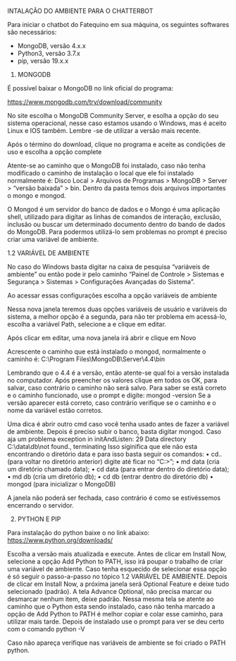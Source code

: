 INTALAÇÃO DO AMBIENTE PARA O CHATTERBOT

Para iniciar o chatbot do Fatequino em sua máquina, os seguintes softwares
são necessários:
- MongoDB, versão 4.x.x
- Python3, versão 3.7.x
- pip, versão 19.x.x

1.	MONGODB

É possível baixar o MongoDB no link oficial do programa:

https://www.mongodb.com/try/download/community

No site escolha o MongoDB Community Server, e esolha a opção do seu sistema operacional, nesse caso estamos usando o Windows, mas é aceito Linux e IOS também. Lembre -se de utilizar a versão mais recente.

 

Após o término do download, clique no programa e aceite as condições de uso e escolha a opção complete
 

Atente-se ao caminho que o MongoDB foi instalado, caso não tenha modificado o caminho de instalação o local que ele foi instalado normalmente é: Disco Local > Arquivos de Programas > MongoDB > Server > “versão baixada” > bin.
Dentro da pasta temos dois arquivos importantes o mongo e mongod.

 

O Mongod é um servidor do banco de dados e o Mongo é uma aplicação shell, utilizado para digitar as linhas de comandos de interação, exclusão, inclusão ou buscar um determinado documento dentro do bando de dados do MongoDB.
Para podermos utilizá-lo sem problemas no prompt é preciso criar uma variável de ambiente.

1.2	 VARIÁVEL DE AMBIENTE
 
No caso do Windows basta digitar na caixa de pesquisa “variáveis de ambiente” ou então pode ir pelo caminho “Painel de Controle > Sistemas e Segurança > Sistemas > Configurações Avançadas do Sistema”.

 

Ao acessar essas configurações escolha a opção variáveis de ambiente
 
Nessa nova janela teremos duas opções variáveis de usuário e variáveis do sistema, a melhor opção é a segunda, para não ter problema em acessá-lo, escolha a variável Path, selecione a e clique em editar.
 

Após clicar em editar, uma nova janela irá abrir e clique em Novo
 

Acrescente o caminho que está instalado o mongod, normalmente o caminho é:
C:\Program Files\MongoDB\Server\4.4\bin

Lembrando que o 4.4 é a versão, então atente-se qual foi a versão instalada no computador.
Após preencher os valores clique em todos os OK, para salvar, caso contrário o caminho não será salvo.
Para saber se está correto e o caminho funcionado, use o prompt e digite:
mongod -version
Se a versão aparecer está correto, caso contrário verifique se o caminho e o nome da variável estão corretos. 

 
Uma dica é abrir outro cmd caso você tenha usado antes de fazer a variável de ambiente.
Depois é preciso subir o banco, basta digitar mongod. Caso aja um problema 
exception in initAndListen: 29 Data directory C:\data\db\not found., terminating
Isso siginifica que ele não esta encontrando o diretório data e para isso basta seguir os comandos:
•	cd.. (para voltar no diretório anterior) digite até ficar no “C:\>”;
•	md data (cria um diretório chamado data);
•	cd data (para entrar dentro do diretório data);
•	md db (cria um diretório db);
•	cd db (entrar dentro do diretório db)
•	mongod (para inicializar o MongoDB)

A janela não poderá ser fechada, caso contrário é como se estivéssemos encerrando o servidor.
 

2.	PYTHON E PIP

Para instalação do python baixe o no link abaixo:
https://www.python.org/downloads/

Escolha a versão mais atualizada e execute.
Antes de clicar em Install Now, selecione a opção Add Python to PATH, isso irá poupar o trabalho de criar uma variável de ambiente. Caso tenha esquecido de selecionar essa opção é só seguir o passo-a-passo no tópico 1.2 VARIÁVEL DE AMBIENTE.
Depois de clicar em Install Now, a próxima janela será Optional Feature e deixe tudo selecionado (padrão). A tela Advance Optional, não precisa marcar ou desmarcar nenhum item, deixe padrão. Nessa mesma tela se atente ao caminho que o Python esta sendo instalado, caso não tenha marcado a opção de Add Python to PATH é melhor copiar e colar esse caminho, para utilizar mais tarde. Depois de instalado use o prompt para ver se deu certo com o comando
python -V
 
Caso não apareça verifique nas variáveis de ambiente se foi criado o PATH python.
